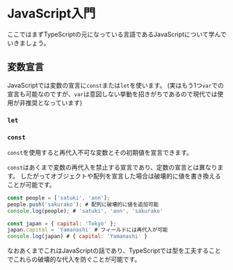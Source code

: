 # JavaScript入門

ここではまずTypeScriptの元になっている言語であるJavaScriptについて学んでいきましょう。

## 変数宣言

JavaScriptでは変数の宣言に`const`または`let`を使います。
(実はもう1つ`var`での宣言も可能なのですが、`var`は意図しない挙動を招きがちであるので現代では使用が非推奨となっています)

### `let`


### `const`

`const`を使用すると再代入不可な変数とその初期値を宣言できます。

`const`はあくまで変数の再代入を禁止する宣言であり、定数の宣言とは異なります。
したがってオブジェクトや配列を宣言した場合は破壊的に値を書き換えることが可能です。

```js
const people = ['satuki', 'ann'];
people.push('sakurako'); # 配列に破壊的に値を追加可能
console.log(people); # 'satuki', 'ann', 'sakurako'

const japan = { capital: 'Tokyo' };
japan.capital = 'Yamanashi' # フィールドには再代入が可能
console.log(japan) # { capital: 'Yamanashi' }
```

なおあくまでこれはJavaScriptの話であり、TypeScriptでは型を工夫することでこれらの破壊的な代入を防ぐことが可能です。

